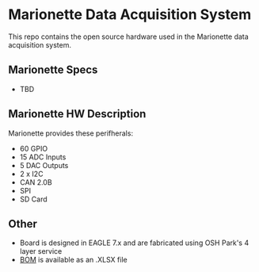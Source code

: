 # Marionette Data Acquisition System

This repo contains the open source hardware used in the Marionette data acquisition system.

## Marionette Specs

- TBD

## Marionette HW Description

Marionette provides these perifherals:
* 60 GPIO
* 15 ADC Inputs
* 5 DAC Outputs
* 2 x I2C
* CAN 2.0B
* SPI
* SD Card

## Other
* Board is designed in EAGLE 7.x and are fabricated using OSH Park's 4 layer service
* [BOM](https://github.com/marionette-daq/marionette-hardware/blob/master/mBOM.xlsx?raw=true) is available as an .XLSX file



